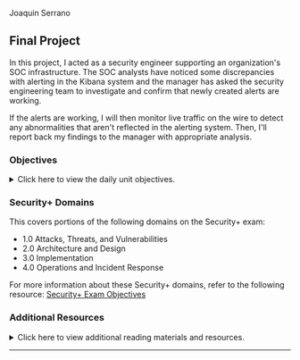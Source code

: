 Joaquin Serrano

## Final Project

In this project, I acted as a security engineer supporting an organization's SOC infrastructure. The SOC analysts have noticed some discrepancies with alerting in the Kibana system and the manager has asked the security engineering team to investigate and confirm that newly created alerts are working. 

If the alerts are working, I will then monitor live traffic on the wire to detect any abnormalities that aren't reflected in the alerting system. Then, I'll report back my findings to the manager with appropriate analysis.

### Objectives 

<details>
    <summary>Click here to view the daily unit objectives.</summary>

  <br>

- **Alert and Attacking Target 1** 

    - Configure alerts in Kibana 
    - Attack a machine on the network.
    - Capture the flag on the victim machine.

- **Wireshark Strikes Back** 

    - Capture network traffic
    - Investigate a number of suspicious activities
    - Collect corporate misuse evidence
    - Work in groups to create a presentation


- **Final Group Presentations** 

    - [Group Presentation](https://docs.google.com/presentation/d/e/2PACX-1vR0KfWGwecSLyEAJ7bTr22Or_kN0i9_WC_jNGuP6vvII04-CrKgm-WHDZ70phKZMRk1jtjySmXdXAeL/pub?start=true&loop=false&delayms=3000)
    - ![Red team analysis](https://github.com/y2keno/final_project/blob/d4fa29fbb0d85118bb8fb06c190e6056e001484b/Final_Red_Team/Red%20Team.md)
    - ![Blue team analysis](https://github.com/y2keno/final_project/blob/d4fa29fbb0d85118bb8fb06c190e6056e001484b/Final_Blue_Team/Final%20Blue%20team.md)
    - ![Network forensic analysis](https://github.com/y2keno/final_project/blob/d4fa29fbb0d85118bb8fb06c190e6056e001484b/Final_%20Network%20Analysis/Final_%20Network_Analysis.md) 

</details>

### Security+ Domains

This covers portions of the following domains on the Security+ exam:

- 1.0 Attacks, Threats, and Vulnerabilities 
- 2.0 Architecture and Design 
- 3.0 Implementation
- 4.0 Operations and Incident Response 

For more information about these Security+ domains, refer to the following resource: [Security+ Exam Objectives](https://comptiacdn.azureedge.net/webcontent/docs/default-source/exam-objectives/comptia-security-sy0-601-exam-objectives-(2-0).pdf?sfvrsn=8c5889ff_2)


### Additional Resources

<details> 
<summary> Click here to view additional reading materials and resources. </summary>
</br>

These resources are provided as optional, recommended resources to supplement the concepts covered in this unit.

- [SANS Pentesting Cheatsheet](https://www.sans.org/blog/sans-poster-building-a-better-pen-tester-pdf-download/)


</details>

---


   
